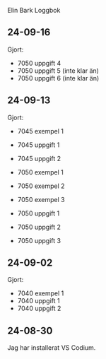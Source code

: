 Elin Bark Loggbok

24-09-16
-------------
Gjort:
* 7050 uppgift 4
* 7050 uppgift 5 (inte klar än)
* 7050 uppgift 6 (inte klar än)


24-09-13
-------------
Gjort:
* 7045 exempel 1
* 7045 uppgift 1
* 7045 uppgift 2

* 7050 exempel 1
* 7050 exempel 2
* 7050 exempel 3
* 7050 uppgift 1
* 7050 uppgift 2
* 7050 uppgift 3


24-09-02
-------------
Gjort:
* 7040 exempel 1 
* 7040 uppgift 1
* 7040 uppgift 2


24-08-30
-------------
Jag har installerat VS Codium.